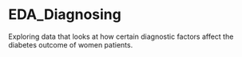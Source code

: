 # EDA_Diagnosing
Exploring data that looks at how certain diagnostic factors affect the diabetes outcome of women patients.
